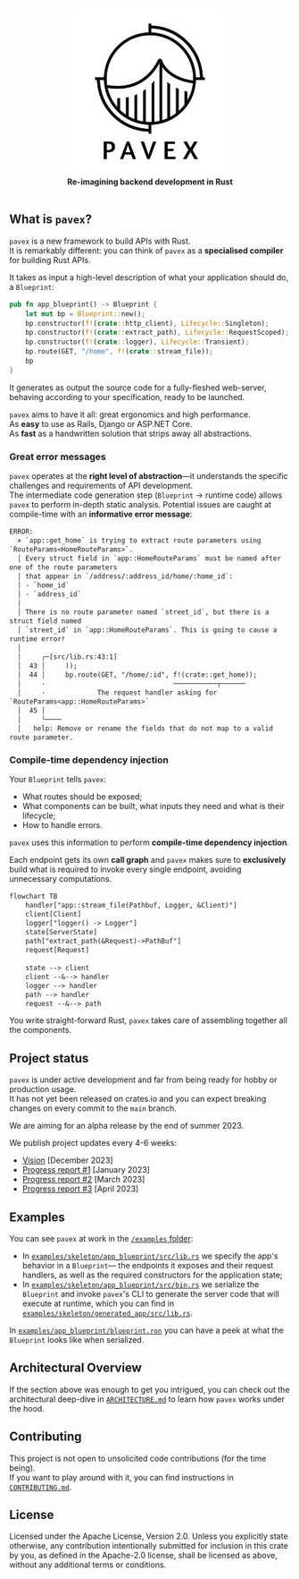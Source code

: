 <div align="center">
 <img src="https://raw.githubusercontent.com/LukeMathWalker/pavex/main/logo.webp" width="300" alt="pavex" style="border-radius: 5%">
 <br>
 <strong>
   Re-imagining backend development in Rust
 </strong>
</div>

<br>

## What is `pavex`?

`pavex` is a new framework to build APIs with Rust.  
It is remarkably different: you can think of `pavex` as a **specialised compiler** for building Rust APIs.  

It takes as input a high-level description of what your application should do, a `Blueprint`:

```rust
pub fn app_blueprint() -> Blueprint {
    let mut bp = Blueprint::new();
    bp.constructor(f!(crate::http_client), Lifecycle::Singleton);
    bp.constructor(f!(crate::extract_path), Lifecycle::RequestScoped);
    bp.constructor(f!(crate::logger), Lifecycle::Transient);
    bp.route(GET, "/home", f!(crate::stream_file));
    bp
}
```

It generates as output the source code for a fully-fleshed web-server, behaving according to your specification, ready
to be launched.

`pavex` aims to have it all: great ergonomics and high performance.   
As **easy** to use as Rails, Django or ASP.NET Core.  
As **fast** as a handwritten solution that strips away all abstractions.

### Great error messages

`pavex` operates at the **right level of abstraction**—it understands the specific challenges and requirements of API development.  
The intermediate code generation step (`Blueprint` -> runtime code) allows `pavex` to perform in-depth static analysis. Potential issues
are caught at compile-time with an **informative error message**:

```text
ERROR:
  × `app::get_home` is trying to extract route parameters using `RouteParams<HomeRouteParams>`.
  │ Every struct field in `app::HomeRouteParams` must be named after one of the route parameters 
  | that appear in `/address/:address_id/home/:home_id`:
  │ - `home_id`
  │ - `address_id`
  │
  │ There is no route parameter named `street_id`, but there is a struct field named
  │ `street_id` in `app::HomeRouteParams`. This is going to cause a runtime error!
  │
  │     ╭─[src/lib.rs:43:1]
  │  43 │     ));
  │  44 │     bp.route(GET, "/home/:id", f!(crate::get_home));
  │     ·                                ───────────┬──────
  │     ·             The request handler asking for `RouteParams<app::HomeRouteParams>`
  │  45 │     
  │     ╰────
  │   help: Remove or rename the fields that do not map to a valid route parameter.
```

### Compile-time dependency injection

Your `Blueprint` tells `pavex`:

- What routes should be exposed;
- What components can be built, what inputs they need and what is their lifecycle;
- How to handle errors.

`pavex` uses this information to perform **compile-time dependency injection**.  

Each endpoint gets its own **call graph** and `pavex` makes sure to **exclusively** build what is required to invoke every single endpoint, 
avoiding unnecessary computations.

```mermaid
flowchart TB
    handler["app::stream_file(Pathbuf, Logger, &Client)"]
    client[Client]
    logger["logger() -> Logger"]
    state[ServerState]
    path["extract_path(&Request)->PathBuf"]
    request[Request]

    state --> client
    client --&--> handler
    logger --> handler
    path --> handler
    request --&--> path
```

You write straight-forward Rust, `pavex` takes care of assembling together all the components. 

## Project status

`pavex` is under active development and far from being ready for hobby or production usage.  
It has not yet been released on crates.io and you can expect breaking changes on every commit to the `main` branch.

We are aiming for an alpha release by the end of summer 2023.

We publish project updates every 4-6 weeks:

- [Vision](https://www.lpalmieri.com/posts/a-taste-of-pavex-rust-web-framework/) [December 2023]
- [Progress report #1](https://www.lpalmieri.com/posts/pavex-progress-report-01/) [January 2023]
- [Progress report #2](https://www.lpalmieri.com/posts/pavex-progress-report-02/) [March 2023]
- [Progress report #3](https://www.lpalmieri.com/posts/pavex-progress-report-03/) [April 2023]

## Examples

You can see `pavex` at work in the [`/examples` folder](./examples):

- In [`examples/skeleton/app_blueprint/src/lib.rs`](./examples/skeleton/app_blueprint/src/lib.rs) we specify the app's behavior in
  a `Blueprint`—
  the endpoints it exposes and their request handlers, as well as the required constructors for the application state;
- In [`examples/skeleton/app_blueprint/src/bin.rs`](./examples/skeleton/app_blueprint/src/bin.rs) we serialize the `Blueprint` and
  invoke `pavex`'s CLI to generate the server code that will execute at runtime, which you can find in
  [`examples/skeleton/generated_app/src/lib.rs`](./examples/skeleeton/generated_app/src/lib.rs).

In [`examples/app_blueprint/blueprint.ron`](./examples/skeleton/app_blueprint/blueprint.ron) you can have a peek at what
the `Blueprint` looks like when serialized.

## Architectural Overview

If the section above was enough to get you intrigued, you can check out the architectural deep-dive
in [`ARCHITECTURE.md`](ARCHITECTURE.md) to learn how `pavex` works under the hood.

## Contributing

This project is not open to unsolicited code contributions (for the time being).  
If you want to play around with it, you can find instructions in [`CONTRIBUTING.md`](CONTRIBUTING.md).

## License

Licensed under the Apache License, Version 2.0.
Unless you explicitly state otherwise, any contribution intentionally submitted for inclusion in this crate by you, as
defined in the Apache-2.0 license, shall be licensed as above, without any additional terms or conditions.
